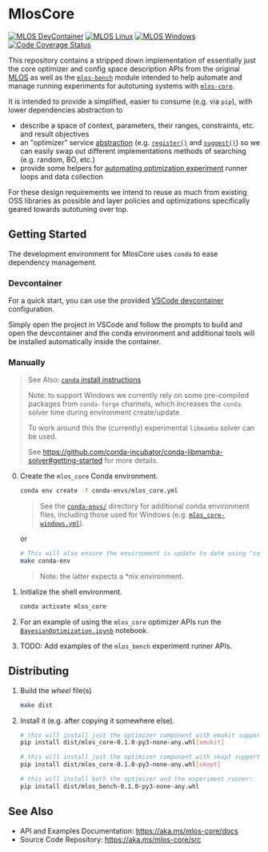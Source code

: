 # MlosCore

[![MLOS DevContainer](https://github.com/microsoft/MLOS/actions/workflows/devcontainer.yml/badge.svg)](https://github.com/microsoft/MLOS/actions/workflows/devcontainer.yml)
[![MLOS Linux](https://github.com/microsoft/MLOS/actions/workflows/linux.yml/badge.svg)](https://github.com/microsoft/MLOS/actions/workflows/linux.yml)
[![MLOS Windows](https://github.com/microsoft/MLOS/actions/workflows/windows.yml/badge.svg)](https://github.com/microsoft/MLOS/actions/workflows/windows.yml)
[![Code Coverage Status](https://microsoft.github.io/MLOS/_images/coverage.svg)](https://microsoft.github.io/MLOS/htmlcov/index.html)

This repository contains a stripped down implementation of essentially just the core optimizer and config space description APIs from the original [MLOS](https://github.com/microsoft/MLOS)<!-- /tree/deprecated --> as well as the [`mlos-bench`](./mlos_bench/) module intended to help automate and manage running experiments for autotuning systems with [`mlos-core`](./mlos_core/).

It is intended to provide a simplified, easier to consume (e.g. via `pip`), with lower dependencies abstraction to

- describe a space of context, parameters, their ranges, constraints, etc. and result objectives
- an "optimizer" service [abstraction](https://microsoft.github.io/MLOS/overview.html#mlos-core-api) (e.g. [`register()`](https://microsoft.github.io/MLOS/generated/mlos_core.optimizers.optimizer.BaseOptimizer.html#mlos_core.optimizers.optimizer.BaseOptimizer.register) and [`suggest()`](https://microsoft.github.io/MLOS/generated/mlos_core.optimizers.optimizer.BaseOptimizer.html#mlos_core.optimizers.optimizer.BaseOptimizer.suggest)) so we can easily swap out different implementations methods of searching (e.g. random, BO, etc.)
- provide some helpers for [automating optimization experiment](https://microsoft.github.io/MLOS/overview.html#mlos-bench-api) runner loops and data collection

For these design requirements we intend to reuse as much from existing OSS libraries as possible and layer policies and optimizations specifically geared towards autotuning over top.

## Getting Started

The development environment for MlosCore uses `conda` to ease dependency management.

### Devcontainer

For a quick start, you can use the provided [VSCode devcontainer](https://code.visualstudio.com/docs/remote/containers) configuration.

Simply open the project in VSCode and follow the prompts to build and open the devcontainer and the conda environment and additional tools will be installed automatically inside the container.

### Manually

> See Also: [`conda` install instructions](https://docs.conda.io/projects/conda/en/latest/user-guide/install/index.html)
>
> Note: to support Windows we currently rely on some pre-compiled packages from `conda-forge` channels, which increases the `conda` solver time during environment create/update.
>
> To work around this the (currently) experimental `libmamba` solver can be used.
>
> See <https://github.com/conda-incubator/conda-libmamba-solver#getting-started> for more details.

0. Create the `mlos_core` Conda environment.

     ```sh
    conda env create -f conda-envs/mlos_core.yml
    ```

    > See the [`conda-envs/`](./conda-envs/) directory for additional conda environment files, including those used for Windows (e.g. [`mlos_core-windows.yml`](./conda-envs/mlos_core-windows.yml)).

   or

    ```sh
    # This will also ensure the environment is update to date using "conda env update -f conda-envs/mlos_core.yml"
    make conda-env
    ```

    > Note: the latter expects a *nix environment.

1. Initialize the shell environment.

    ```sh
    conda activate mlos_core
    ```

2. For an example of using the `mlos_core` optimizer APIs run the [`BayesianOptimization.ipynb`](./mlos_core/notebooks/BayesianOptimization.ipynb) notebook.

3. TODO: Add examples of the `mlos_bench` experiment runner APIs.

## Distributing

1. Build the *wheel* file(s)

    ```sh
    make dist
    ```

2. Install it (e.g. after copying it somewhere else).

    ```sh
    # this will install just the optimizer component with emukit support:
    pip install dist/mlos_core-0.1.0-py3-none-any.whl[emukit]

    # this will install just the optimizer component with skopt support:
    pip install dist/mlos_core-0.1.0-py3-none-any.whl[skopt]
    ```

    ```sh
    # this will install both the optimizer and the experiment runner:
    pip install dist/mlos_bench-0.1.0-py3-none-any.whl
    ```

## See Also

- API and Examples Documentation: <https://aka.ms/mlos-core/docs>
- Source Code Repository: <https://aka.ms/mlos-core/src>
